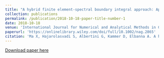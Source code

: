 ```yaml
---
title: "A hybrid finite element‐spectral boundary integral approach: Applications to dynamic rupture modeling in unbounded domains"
collection: publications
permalink: /publication/2018-10-18-paper-title-number-1
date: 2018-10-18
venue: 'International Journal for Numerical and Analytical Methods in Geomechanics'
paperurl: 'https://onlinelibrary.wiley.com/doi/full/10.1002/nag.2865'
citation: 'Ma X, Hajarolasvadi S, Albertini G, Kammer D, Elbanna A. A hybrid finite element‐spectral boundary integral approach: Applications to dynamic rupture modeling in unbounded domains. Int J Numer Anal Methods Geomech. 2018;1‐22.'
---
```


<a href='https://xiaomaresearch.github.io/files/papers/Ma_et_al-2018-International_Journal_for_Numerical_and_Analytical_Methods_in_Geomechanics.pdf'>Download paper here</a>
